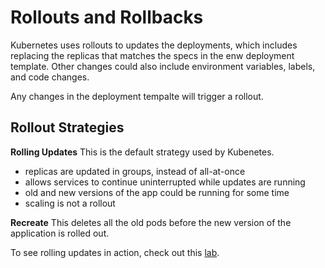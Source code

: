 
# Rollouts and Rollbacks 

Kubernetes uses rollouts to updates the deployments, which includes replacing the replicas that matches the specs in the enw deployment template. Other changes could also include environment variables, labels, and code changes. 

Any changes in the deployment tempalte will trigger a rollout.

## Rollout Strategies 

**Rolling Updates**
This is the default strategy used by Kubenetes.
- replicas are updated in groups, instead of all-at-once
- allows services to continue uninterrupted while updates are running
- old and new versions of the app could be running for some time
- scaling is not a rollout

**Recreate**
This deletes all the old pods before the new version of the application is rolled out.


To see rolling updates in action, check out this [lab](../../Lab45_Rollouts_and_Rollbacks/README.md).